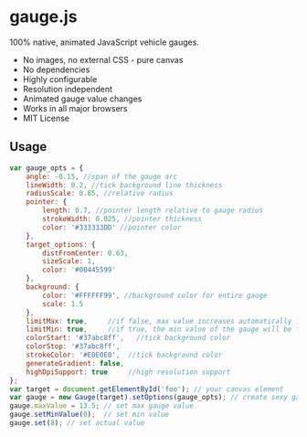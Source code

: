 gauge.js
========

100% native, animated JavaScript vehicle gauges.

 * No images, no external CSS - pure canvas
 * No dependencies
 * Highly configurable
 * Resolution independent
 * Animated gauge value changes
 * Works in all major browsers
 * MIT License

## Usage

```javascript
var gauge_opts = {
    angle: -0.15, //span of the gauge arc
    lineWidth: 0.2, //tick background line thickness
    radiusScale: 0.85, //relative radius
    pointer: {
        length: 0.7, //pointer length relative to gauge radius
        strokeWidth: 0.025, //pointer thickness
        color: '#333333DD' //pointer color
    },
    target_options: {
        distFromCenter: 0.63,
        sizeScale: 1,
        color: '#00445599'    
    },
    background: {
        color: '#FFFFFF99', //background color for entire gauge
        scale: 1.5
    },
    limitMax: true,     //if false, max value increases automatically if value > maxValue
    limitMin: true,     //if true, the min value of the gauge will be fixed
    colorStart: '#37abc8ff',   //tick background color
    colorStop: '#37abc8ff',
    strokeColor: '#E0E0E0',  //tick background color
    generateGradient: false,
    highDpiSupport: true     //high resolution support
};
var target = document.getElementById('foo'); // your canvas element
var gauge = new Gauge(target).setOptions(gauge_opts); // create sexy gauge!
gauge.maxValue = 13.5; // set max gauge value
gauge.setMinValue(0);  // set min value
gauge.set(8); // set actual value
```
